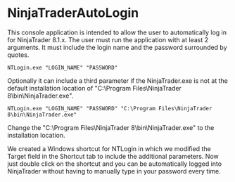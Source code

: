 # NinjaTraderAutoLogin

This console application is intended to allow the user to automatically log in for NinjaTrader 8.1.x. The user must run the application with at least 2 arguments. It must include the login name and the password surrounded by quotes.

    NTLogin.exe "LOGIN_NAME" "PASSWORD"

Optionally it can include a third parameter if the NinjaTrader.exe is not at the default installation location of "C:\Program Files\NinjaTrader 8\bin\NinjaTrader.exe".

    NTLogin.exe "LOGIN_NAME" "PASSWORD" "C:\Program Files\NinjaTrader 8\bin\NinjaTrader.exe"

Change the "C:\Program Files\NinjaTrader 8\bin\NinjaTrader.exe" to the installation location.

We created a Windows shortcut for NTLogin in which we modified the Target field in the Shortcut tab to include the additional parameters. Now just double click on the shortcut and you can be automatically logged into NinjaTrader without having to manually type in your password every time.
